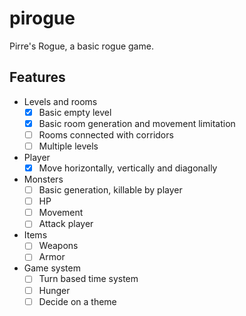 # pirogue
Pirre's Rogue, a basic rogue game.

## Features

- Levels and rooms
  - [X] Basic empty level
  - [X] Basic room generation and movement limitation
  - [ ] Rooms connected with corridors
  - [ ] Multiple levels
- Player
  - [X] Move horizontally, vertically and diagonally
- Monsters
  - [ ] Basic generation, killable by player
  - [ ] HP
  - [ ] Movement
  - [ ] Attack player
- Items
  - [ ] Weapons
  - [ ] Armor
- Game system
  - [ ] Turn based time system
  - [ ] Hunger
  - [ ] Decide on a theme
